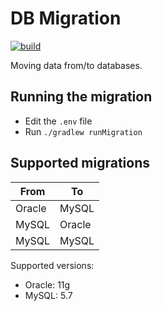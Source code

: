 # DB Migration

[![build](https://github.com/w4bo/db-migration/actions/workflows/build.yml/badge.svg)](https://github.com/w4bo/db-migration/actions/workflows/build.yml)

Moving data from/to databases.

## Running the migration

- Edit the `.env` file
- Run `./gradlew runMigration`

## Supported migrations

| From | To |
| - | - | 
| Oracle | MySQL |
| MySQL | Oracle |
| MySQL | MySQL |

Supported versions:

- Oracle: 11g
- MySQL: 5.7
